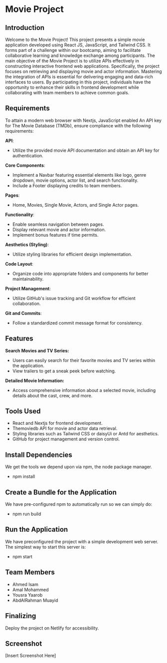 # Movie Project

## Introduction
Welcome to the Movie Project! This project presents a simple movie application developed using React JS, JavaScript, and Tailwind CSS. It forms part of a challenge within our bootcamp, aiming to facilitate collaborative learning and knowledge exchange among participants.
The main objective of the Movie Project is to utilize APIs effectively in constructing interactive frontend web applications. Specifically, the project focuses on retrieving and displaying movie and actor information. Mastering the integration of APIs is essential for delivering engaging and data-rich interfaces to users.
By participating in this project, individuals have the opportunity to enhance their skills in frontend development while collaborating with team members to achieve common goals.

## Requirements
To attain a modern web browser with Nextjs, JavaScript enabled An API key for The Movie Database (TMDb), ensure compliance with the following requirements:

**API**:

- Utilize the provided movie API documentation and obtain an API key for authentication.

**Core Components**:

- Implement a Navbar featuring essential elements like logo, genre dropdown, movie options, actor list, and search functionality.
- Include a Footer displaying credits to team members.

**Pages**:

- Home, Movies, Single Movie, Actors, and Single Actor pages.

**Functionality**:

- Enable seamless navigation between pages.
- Display relevant movie and actor information.
- Implement bonus features if time permits.

**Aesthetics (Styling)**:

- Utilize styling libraries for efficient design implementation.

**Code Layout**:

- Organize code into appropriate folders and components for better maintainability.

**Project Management**:

- Utilize GitHub's issue tracking and Git workflow for efficient collaboration.

**Git and Commits**:

- Follow a standardized commit message format for consistency.

## Features

**Search Movies and TV Series:**

- Users can easily search for their favorite movies and TV series within the application.
- View trailers to get a sneak peek before watching.

**Detailed Movie Information:**
- Access comprehensive information about a selected movie, including details about the cast, crew, and more.

## Tools Used
- React and Nextjs for frontend development.
- Themoviedb API for movie and actor data retrieval.
- Styling libraries such as Tailwind CSS or daisyUi or Antd for aesthetics.
- GitHub for project management and version control.

## Install Dependencies
We get the tools we depend upon via npm, the node package manager.

- npm install

## Create a Bundle for the Application
We have pre-configured npm to automatically run so we can simply do:

- npm run build

## Run the Application
We have preconfigured the project with a simple development web server. The simplest way to start this server is:

- npm start

## Team Members
- Ahmed Isam
- Amal Mohammed
- Yousra Yaarob
- AbdAlRahman Muayid

## Finalizing
Deploy the project on Netlify for accessibility.

## Screenshot
[Insert Screenshot Here]
